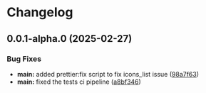 # Changelog

## 0.0.1-alpha.0 (2025-02-27)

### Bug Fixes

- **main:** added prettier:fix script to fix icons_list issue ([98a7f63](https://github.com/arpitmalik832/common-js-utils-monorepo/commit/98a7f63836d9571c56e7b2ba0a02fd804e76893e))
- **main:** fixed the tests ci pipeline ([a8bf346](https://github.com/arpitmalik832/common-js-utils-monorepo/commit/a8bf346e5d7f5a11546357a51e40fb0cd5b6ee1a))
